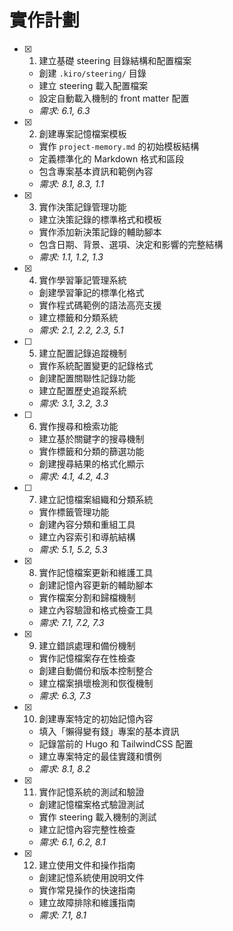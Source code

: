 # 實作計劃

- [x] 1. 建立基礎 steering 目錄結構和配置檔案
  - 創建 `.kiro/steering/` 目錄
  - 建立 steering 載入配置檔案
  - 設定自動載入機制的 front matter 配置
  - _需求: 6.1, 6.3_

- [x] 2. 創建專案記憶檔案模板
  - 實作 `project-memory.md` 的初始模板結構
  - 定義標準化的 Markdown 格式和區段
  - 包含專案基本資訊和範例內容
  - _需求: 8.1, 8.3, 1.1_

- [x] 3. 實作決策記錄管理功能
  - 建立決策記錄的標準格式和模板
  - 實作添加新決策記錄的輔助腳本
  - 包含日期、背景、選項、決定和影響的完整結構
  - _需求: 1.1, 1.2, 1.3_

- [x] 4. 實作學習筆記管理系統
  - 創建學習筆記的標準化格式
  - 實作程式碼範例的語法高亮支援
  - 建立標籤和分類系統
  - _需求: 2.1, 2.2, 2.3, 5.1_

- [ ] 5. 建立配置記錄追蹤機制
  - 實作系統配置變更的記錄格式
  - 創建配置關聯性記錄功能
  - 建立配置歷史追蹤系統
  - _需求: 3.1, 3.2, 3.3_

- [ ] 6. 實作搜尋和檢索功能
  - 建立基於關鍵字的搜尋機制
  - 實作標籤和分類的篩選功能
  - 創建搜尋結果的格式化顯示
  - _需求: 4.1, 4.2, 4.3_

- [ ] 7. 建立記憶檔案組織和分類系統
  - 實作標籤管理功能
  - 創建內容分類和重組工具
  - 建立內容索引和導航結構
  - _需求: 5.1, 5.2, 5.3_

- [x] 8. 實作記憶檔案更新和維護工具
  - 創建記憶內容更新的輔助腳本
  - 實作檔案分割和歸檔機制
  - 建立內容驗證和格式檢查工具
  - _需求: 7.1, 7.2, 7.3_

- [x] 9. 建立錯誤處理和備份機制
  - 實作記憶檔案存在性檢查
  - 創建自動備份和版本控制整合
  - 建立檔案損壞檢測和恢復機制
  - _需求: 6.3, 7.3_

- [x] 10. 創建專案特定的初始記憶內容
  - 填入「懶得變有錢」專案的基本資訊
  - 記錄當前的 Hugo 和 TailwindCSS 配置
  - 建立專案特定的最佳實踐和慣例
  - _需求: 8.1, 8.2_

- [x] 11. 實作記憶系統的測試和驗證
  - 創建記憶檔案格式驗證測試
  - 實作 steering 載入機制的測試
  - 建立記憶內容完整性檢查
  - _需求: 6.1, 6.2, 8.1_

- [x] 12. 建立使用文件和操作指南
  - 創建記憶系統使用說明文件
  - 實作常見操作的快速指南
  - 建立故障排除和維護指南
  - _需求: 7.1, 8.1_
